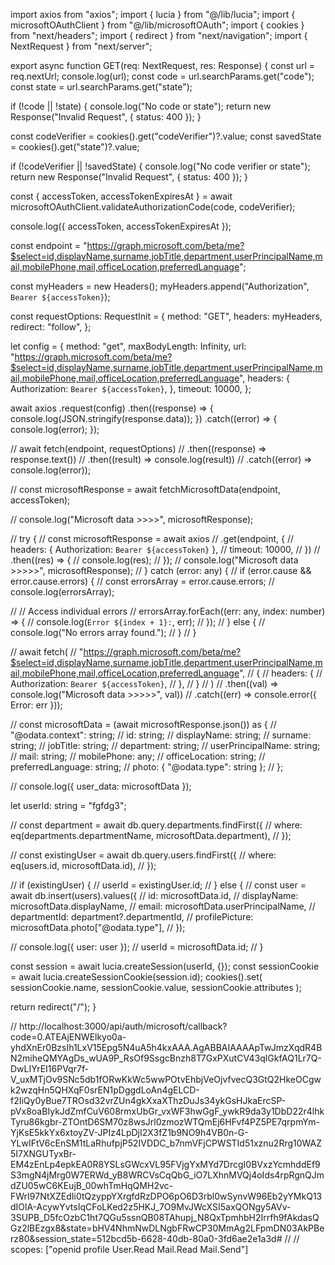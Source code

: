 import axios from "axios";
import { lucia } from "@/lib/lucia";
import { microsoftOAuthClient } from "@/lib/microsoftOAuth";
import { cookies } from "next/headers";
import { redirect } from "next/navigation";
import { NextRequest } from "next/server";

export async function GET(req: NextRequest, res: Response) {
const url = req.nextUrl;
console.log(url);
const code = url.searchParams.get("code");
const state = url.searchParams.get("state");

if (!code || !state) {
console.log("No code or state");
return new Response("Invalid Request", { status: 400 });
}

const codeVerifier = cookies().get("codeVerifier")?.value;
const savedState = cookies().get("state")?.value;

if (!codeVerifier || !savedState) {
console.log("No code verifier or state");
return new Response("Invalid Request", { status: 400 });
}

const { accessToken, accessTokenExpiresAt } =
await microsoftOAuthClient.validateAuthorizationCode(code, codeVerifier);

console.log({ accessToken, accessTokenExpiresAt });

const endpoint =
"https://graph.microsoft.com/beta/me?$select=id,displayName,surname,jobTitle,department,userPrincipalName,mail,mobilePhone,mail,officeLocation,preferredLanguage";

const myHeaders = new Headers();
myHeaders.append("Authorization", `Bearer ${accessToken}`);

const requestOptions: RequestInit = {
method: "GET",
headers: myHeaders,
redirect: "follow",
};

let config = {
method: "get",
maxBodyLength: Infinity,
url: "https://graph.microsoft.com/beta/me?$select=id,displayName,surname,jobTitle,department,userPrincipalName,mail,mobilePhone,mail,officeLocation,preferredLanguage",
headers: {
Authorization: `Bearer ${accessToken}`,
},
timeout: 10000,
};

await axios
.request(config)
.then((response) => {
console.log(JSON.stringify(response.data));
})
.catch((error) => {
console.log(error);
});

// await fetch(endpoint, requestOptions)
// .then((response) => response.text())
// .then((result) => console.log(result))
// .catch((error) => console.log(error));

// const microsoftResponse = await fetchMicrosoftData(endpoint, accessToken);

// console.log("Microsoft data >>>>", microsoftResponse);

// try {
// const microsoftResponse = await axios
// .get(endpoint, {
// headers: { Authorization: `Bearer ${accessToken}` },
// timeout: 10000,
// })
// .then((res) => {
// console.log(res);
// });
// console.log("Microsoft data >>>>>", microsoftResponse);
// } catch (error: any) {
// if (error.cause && error.cause.errors) {
// const errorsArray = error.cause.errors;
// console.log(errorsArray);

// // Access individual errors
// errorsArray.forEach((err: any, index: number) => {
// console.log(`Error ${index + 1}:`, err);
// });
// } else {
// console.log("No errors array found.");
// }
// }

// await fetch(
// "https://graph.microsoft.com/beta/me?$select=id,displayName,surname,jobTitle,department,userPrincipalName,mail,mobilePhone,mail,officeLocation,preferredLanguage",
// {
// headers: {
// Authorization: `Bearer ${accessToken}`,
// },
// }
// )
// .then((val) => console.log("Microsoft data >>>>>", val))
// .catch((err) => console.error({ Error: err }));

// const microsoftData = (await microsoftResponse.json()) as {
// "@odata.context": string;
// id: string;
// displayName: string;
// surname: string;
// jobTitle: string;
// department: string;
// userPrincipalName: string;
// mail: string;
// mobilePhone: any;
// officeLocation: string;
// preferredLanguage: string;
// photo: { "@odata.type": string };
// };

// console.log({ user_data: microsoftData });

let userId: string = "fgfdg3";

// const department = await db.query.departments.findFirst({
// where: eq(departments.departmentName, microsoftData.department),
// });

// const existingUser = await db.query.users.findFirst({
// where: eq(users.id, microsoftData.id),
// });

// if (existingUser) {
// userId = existingUser.id;
// } else {
// const user = await db.insert(users).values({
// id: microsoftData.id,
// displayName: microsoftData.displayName,
// email: microsoftData.userPrincipalName,
// departmentId: department?.departmentId,
// profilePicture: microsoftData.photo["@odata.type"],
// });

// console.log({ user: user });
// userId = microsoftData.id;
// }

const session = await lucia.createSession(userId, {});
const sessionCookie = await lucia.createSessionCookie(session.id);
cookies().set(
sessionCookie.name,
sessionCookie.value,
sessionCookie.attributes
);

return redirect("/");
}

// http://localhost:3000/api/auth/microsoft/callback?code=0.ATEAjENWElkyo0a-yhdXnEr0BzsIh1LxV15Epg5N4uA5h4kxAAA.AgABBAIAAAApTwJmzXqdR4BN2miheQMYAgDs_wUA9P_RsOf9SsgcBnzh8T7GxPXutCV43qlGkfAQ1Lr7Q-DwLIYrEI16PVqr7f-V_uxMTjOv9SNc5db1fORwKkWc5wwPOtvEhbjVeOjvfvecQ3GtQ2HkeOCgwk2wzqHn5QHXqF0srEN1pDggdLoAn4gELCD-f2IiQy0yBue7TROsd32vrZUn4gkXxaXThzDuJs34ykGsHJkaErcSP-pVx8oaBIykJdZmfCuV608rmxUbGr_vxWF3hwGgF_ywkR9da3y1DbD22r4lhkTyru86kgbr-ZTOntD6SM70z8wsJrl0zmozWTQmEj6HFvf4PZ5PE7qrpmYm-YjKsE5kkYx6xtoyZV-JPIz4LpDjI2X3fZ1b9NO9h4VB0n-G-YLwIFtV6cEnSM1tLaRhufpjP52IVDDC_b7nmVFjCPWSTId51xznu2Rrg10WAZ5I7XNGUTyxBr-EM4zEnLp4epkEA0R8YSLsGWcxVL95FVjgYxMYd7DrcgI0BVxzYcmhddEf9S3mgN4jMrg0W7ERWd_yB8WRCVsCqQbG_iO7LXhnMVQj4oIds4rpRgnQJmdZU05wC6KEujB_00whTmHqQMH2vc-FWrI97NtXZEdIi0tQzyppYXrgfdRzDPO6pO6D3rbl0wSynvW96Eb2yYMkQ13dIOlA-AcywYvtsIqCFoLKed2z5HKJ_7O9MvJWcXSI5axQONgy5AVv-3SUPB_D5fcOzbC1ht7QGu5ssnQB08TAhupj_N8QxTpmhbH2Irrfh9fAkdasQGz2lBEzgx8&state=bHV4NhmNwDLNgbFRwCP30MmAg2LFpmDN03AkPBerz80&session_state=512bcd5b-6628-40db-80a0-3fd6ae2e1a3d#
//
// scopes: ["openid profile User.Read Mail.Read Mail.Send"]
